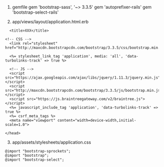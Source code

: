 1) gemfile
gem 'bootstrap-sass', '~> 3.3.5'
gem 'autoprefixer-rails'
gem 'bootstrap-select-rails'


2) app/views/layout/application.html.erb
```<head>
  <title>XXX</title>

<!-- CSS -->
  <link rel="stylesheet" href="http://maxcdn.bootstrapcdn.com/bootstrap/3.3.5/css/bootstrap.min.css">

  <%= stylesheet_link_tag 'application', media: 'all', 'data-turbolinks-track' => true %>

  <!-- JS -->
  <script src="https://ajax.googleapis.com/ajax/libs/jquery/1.11.3/jquery.min.js"></script>
  <script src="http://maxcdn.bootstrapcdn.com/bootstrap/3.3.5/js/bootstrap.min.js"></script>
  <script src="https://js.braintreegateway.com/v2/braintree.js"></script>
  <%= javascript_include_tag 'application', 'data-turbolinks-track' => true %>
  <%= csrf_meta_tags %>
  <meta name="viewport" content="width=device-width,initial-scale=1.0">

</head>
```

3) app/assets/stylesheets/application.css
```
@import "bootstrap-sprockets";
@import "bootstrap";
@import "bootstrap-select";

```